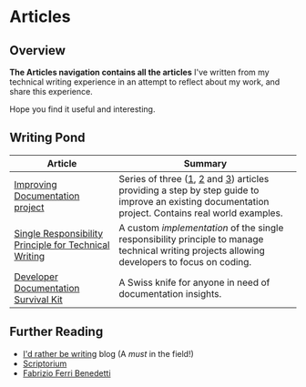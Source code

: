 # Articles    

## Overview  

**The Articles navigation contains all the articles** I've written from my technical writing experience in an attempt to reflect about my work, and share this experience.  

Hope you find it useful and interesting.  

## Writing Pond   

| Article | Summary |  
| ------------ | ---------------- |  
| [Improving Documentation project](./improving-documentation-projects-1/) | Series of three ([1](./improving-documentation-projects-1/), [2](./improving-documentation-projects-2/) and [3](./improving-documentation-projects-3/)) articles providing a step by step guide to improve an existing documentation project. Contains real world examples.|    
| [Single Responsibility Principle for Technical Writing](./single-responsibility-principle-tw/) | A custom _implementation_ of the single responsibility principle to manage technical writing projects allowing developers to focus on coding.|  
| [Developer Documentation Survival Kit](./survival-kit/) | A Swiss knife for anyone in need of documentation insights. |  

## Further Reading  

* [I'd rather be writing](https://idratherbewriting.com/) blog (A _must_ in the field!)  
* [Scriptorium](https://www.scriptorium.com/)    
* [Fabrizio Ferri Benedetti](https://passo.uno/)